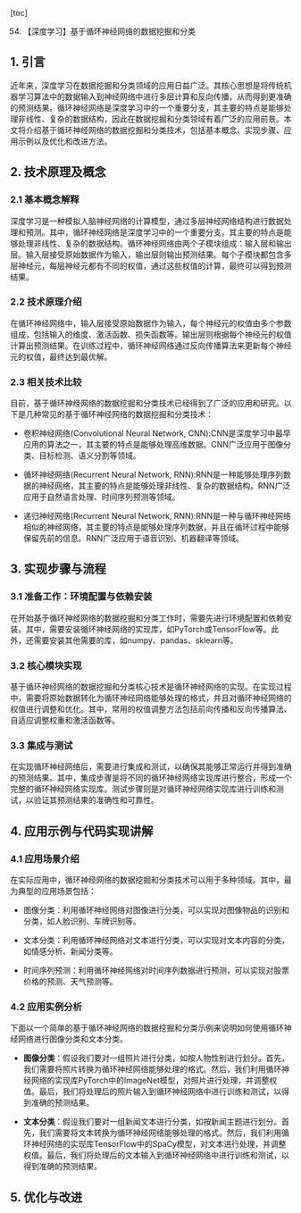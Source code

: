 
[toc]                    
                
                
54. 【深度学习】基于循环神经网络的数据挖掘和分类

## 1. 引言

近年来，深度学习在数据挖掘和分类领域的应用日益广泛。其核心思想是将传统机器学习算法中的数据输入到神经网络中进行多层计算和反向传播，从而得到更准确的预测结果。循环神经网络是深度学习中的一个重要分支，其主要的特点是能够处理非线性、复杂的数据结构，因此在数据挖掘和分类领域有着广泛的应用前景。本文将介绍基于循环神经网络的数据挖掘和分类技术，包括基本概念、实现步骤、应用示例以及优化和改进方法。

## 2. 技术原理及概念

### 2.1 基本概念解释

深度学习是一种模拟人脑神经网络的计算模型，通过多层神经网络结构进行数据处理和预测。其中，循环神经网络是深度学习中的一个重要分支，其主要的特点是能够处理非线性、复杂的数据结构。循环神经网络由两个子模块组成：输入层和输出层。输入层接受原始数据作为输入，输出层则输出预测结果。每个子模块都包含多层神经元，每层神经元都有不同的权值，通过这些权值的计算，最终可以得到预测结果。

### 2.2 技术原理介绍

在循环神经网络中，输入层接受原始数据作为输入，每个神经元的权值由多个参数组成，包括输入的维度、激活函数、损失函数等。输出层则根据每个神经元的权值计算出预测结果。在训练过程中，循环神经网络通过反向传播算法来更新每个神经元的权值，最终达到最优解。

### 2.3 相关技术比较

目前，基于循环神经网络的数据挖掘和分类技术已经得到了广泛的应用和研究。以下是几种常见的基于循环神经网络的数据挖掘和分类技术：

- 卷积神经网络(Convolutional Neural Network, CNN):CNN是深度学习中最早应用的算法之一，其主要的特点是能够处理高维数据。CNN广泛应用于图像分类、目标检测、语义分割等领域。

- 循环神经网络(Recurrent Neural Network, RNN):RNN是一种能够处理序列数据的神经网络，其主要的特点是能够处理非线性、复杂的数据结构。RNN广泛应用于自然语言处理、时间序列预测等领域。

- 递归神经网络(Recurrent Neural Network, RNN):RNN是一种与循环神经网络相似的神经网络，其主要的特点是能够处理序列数据，并且在循环过程中能够保留先前的信息。RNN广泛应用于语音识别、机器翻译等领域。

## 3. 实现步骤与流程

### 3.1 准备工作：环境配置与依赖安装

在开始基于循环神经网络的数据挖掘和分类工作时，需要先进行环境配置和依赖安装。其中，需要安装循环神经网络的实现库，如PyTorch或TensorFlow等。此外，还需要安装其他需要的库，如numpy、pandas、sklearn等。

### 3.2 核心模块实现

基于循环神经网络的数据挖掘和分类核心技术是循环神经网络的实现。在实现过程中，需要将原始数据转化为循环神经网络能够处理的格式，并且对循环神经网络的权值进行调整和优化。其中，常用的权值调整方法包括前向传播和反向传播算法、自适应调整权重和激活函数等。

### 3.3 集成与测试

在实现循环神经网络后，需要进行集成和测试，以确保其能够正常运行并得到准确的预测结果。其中，集成步骤是将不同的循环神经网络实现库进行整合，形成一个完整的循环神经网络实现库。测试步骤则是对循环神经网络实现库进行训练和测试，以验证其预测结果的准确性和可靠性。

## 4. 应用示例与代码实现讲解

### 4.1 应用场景介绍

在实际应用中，循环神经网络的数据挖掘和分类技术可以用于多种领域。其中，最为典型的应用场景包括：

- 图像分类：利用循环神经网络对图像进行分类，可以实现对图像物品的识别和分类，如人脸识别、车牌识别等。

- 文本分类：利用循环神经网络对文本进行分类，可以实现对文本内容的分类，如情感分析、新闻分类等。

- 时间序列预测：利用循环神经网络对时间序列数据进行预测，可以实现对股票价格的预测、天气预测等。

### 4.2 应用实例分析

下面以一个简单的基于循环神经网络的数据挖掘和分类示例来说明如何使用循环神经网络进行图像分类和文本分类。

- **图像分类**：假设我们要对一组照片进行分类，如按人物性别进行划分。首先，我们需要将照片转换为循环神经网络能够处理的格式。然后，我们利用循环神经网络的实现库PyTorch中的ImageNet模型，对照片进行处理，并调整权值。最后，我们将处理后的照片输入到循环神经网络中进行训练和测试，以得到准确的预测结果。

- **文本分类**：假设我们要对一组新闻文本进行分类，如按新闻主题进行划分。首先，我们需要将文本转换为循环神经网络能够处理的格式。然后，我们利用循环神经网络的实现库TensorFlow中的SpaCy模型，对文本进行处理，并调整权值。最后，我们将处理后的文本输入到循环神经网络中进行训练和测试，以得到准确的预测结果。

## 5. 优化与改进


